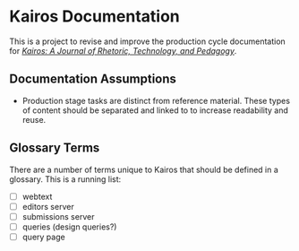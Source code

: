 # Kairos Documentation

This is a project to revise and improve the production cycle documentation for _[Kairos: A Journal of Rhetoric, Technology, and Pedagogy](https://kairos.technorhetoric.net)_. 

## Documentation Assumptions

- Production stage tasks are distinct from reference material. These types of content should be separated and linked to to increase readability and reuse.

## Glossary Terms

There are a number of terms unique to Kairos that should be defined in a glossary. This is a running list:

- [ ] webtext
- [ ] editors server
- [ ] submissions server
- [ ] queries (design queries?)
- [ ] query page